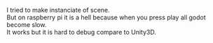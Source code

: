 I tried to make instanciate of scene.  
But on raspberry pi it is a hell because when you press play all godot become slow.  
It works but it is hard to debug compare to Unity3D.  
